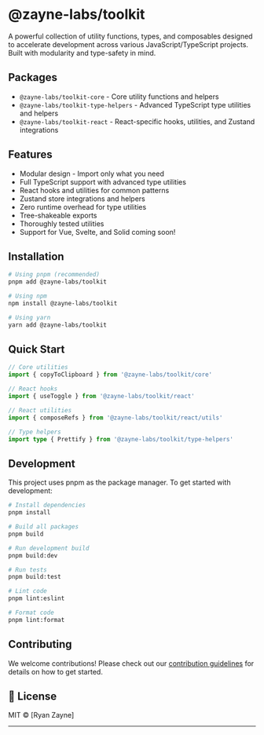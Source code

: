 # @zayne-labs/toolkit

A powerful collection of utility functions, types, and composables designed to accelerate development across various JavaScript/TypeScript projects. Built with modularity and type-safety in mind.

## Packages

- `@zayne-labs/toolkit-core` - Core utility functions and helpers
- `@zayne-labs/toolkit-type-helpers` - Advanced TypeScript type utilities and helpers
- `@zayne-labs/toolkit-react` - React-specific hooks, utilities, and Zustand integrations

## Features

- Modular design - Import only what you need
- Full TypeScript support with advanced type utilities
- React hooks and utilities for common patterns
- Zustand store integrations and helpers
- Zero runtime overhead for type utilities
- Tree-shakeable exports
- Thoroughly tested utilities
- Support for Vue, Svelte, and Solid coming soon!

## Installation

```bash
# Using pnpm (recommended)
pnpm add @zayne-labs/toolkit

# Using npm
npm install @zayne-labs/toolkit

# Using yarn
yarn add @zayne-labs/toolkit
```

## Quick Start

```typescript
// Core utilities
import { copyToClipboard } from '@zayne-labs/toolkit/core'

// React hooks
import { useToggle } from '@zayne-labs/toolkit/react'

// React utilities
import { composeRefs } from '@zayne-labs/toolkit/react/utils'

// Type helpers
import type { Prettify } from '@zayne-labs/toolkit/type-helpers'
```

## Development

This project uses pnpm as the package manager. To get started with development:

```bash
# Install dependencies
pnpm install

# Build all packages
pnpm build

# Run development build
pnpm build:dev

# Run tests
pnpm build:test

# Lint code
pnpm lint:eslint

# Format code
pnpm lint:format
```

## Contributing

We welcome contributions! Please check out our [contribution guidelines](https://github.com/zayne-labs/contribute) for details on how to get started.

## 📄 License

MIT © [Ryan Zayne]

---
